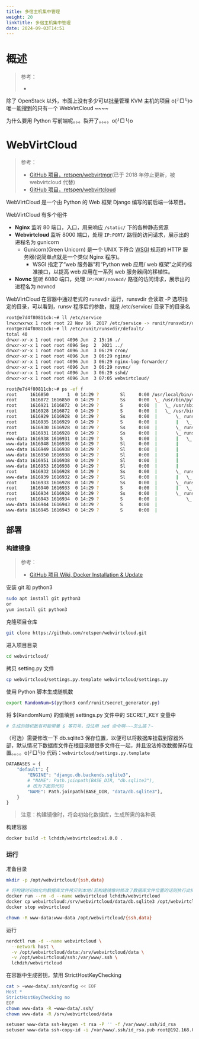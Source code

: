 ```yaml
---
title: 多宿主机集中管理
weight: 20
linkTitle: 多宿主机集中管理
date: 2024-09-03T14:51
---
```


# 概述

> 参考：
>
> -

除了 OpenStack 以外，市面上没有多少可以批量管理 KVM 主机的项目 o(╯□╰)o 唯一能搜到的只有一个 WebVirtCloud ~~~~

为什么要用 Python 写前端呢。。。裂开了。。。。o(╯□╰)o

# WebVirtCloud

> 参考：
>
> - [GitHub 项目，retspen/webvirtmgr](https://github.com/retspen/webvirtmgr)(已于 2018 年停止更新，被 webvirtcloud 代替)
> - [GitHub 项目，retspen/webvirtcloud](https://github.com/retspen/webvirtcloud)

WebVirtCloud 是一个由 Python 的 Web 框架 Django 编写的前后端一体项目。

WebVirtCloud 有多个组件

- **Nginx** 监听 80 端口，入口，用来响应 `/static/` 下的各种静态资源
- **Webvirtcloud** 监听 8000 端口，处理 `IP:PORT/` 路径的访问请求，展示出的进程名为 gunicorn
  - Gunicorn(Green Unicorn) 是一个 UNIX 下符合 [WSGI](https://en.wikipedia.org/wiki/Web_Server_Gateway_Interface) 规范的 HTTP 服务器(说简单点就是一个类似 Nginx 程序)。
    - WSGI 指定了“web 服务器”和“Python web 应用/ web 框架”之间的标准接口，以提高 web 应用在一系列 web 服务器间的移植性。
- **Novnc** 监听 6080 端口，处理 `IP:PORT/novncd/` 路径的访问请求，展示出的进程名为 novncd

WebVirtCloud 在容器中通过老式的 runsvdir 运行，runsvdir 会读取 -P 选项指定的目录，可以看到，runsv 程序后的参数，就是 /etc/service/ 目录下的目录名

```bash
root@e7d4f80811cb:~# ll /etc/service
lrwxrwxrwx 1 root root 22 Nov 16  2017 /etc/service -> runit/runsvdir/default/
root@e7d4f80811cb:~# ll /etc/runit/runsvdir/default/
total 40
drwxr-xr-x 1 root root 4096 Jun  2 15:16 ./
drwxr-xr-x 1 root root 4096 Sep  2  2021 ../
drwxr-xr-x 1 root root 4096 Jun  3 06:29 cron/
drwxr-xr-x 1 root root 4096 Jun  3 06:29 nginx/
drwxr-xr-x 1 root root 4096 Jun  3 06:29 nginx-log-forwarder/
drwxr-xr-x 1 root root 4096 Jun  3 06:29 novnc/
drwxr-xr-x 1 root root 4096 Jun  3 06:29 sshd/
drwxr-xr-x 1 root root 4096 Jun  3 07:05 webvirtcloud/

root@e7d4f80811cb:~# ps -ef f
root     1616850       1  0 14:29 ?        Sl     0:00 /usr/local/bin/containerd-shim-runc-v2 -namespace moby -id e7d4f80811cb5aaeec2cbc132a5995dac13ae4c25d21528d421d9d5c1481b36f -address /run/containerd/containerd.sock
root     1616872 1616850  0 14:29 ?        Ss     0:00  \_ /usr/bin/python3 -u /sbin/my_init
root     1616921 1616872  0 14:29 ?        S      0:00  |   \_ /usr/sbin/syslog-ng --pidfile /var/run/syslog-ng.pid -F --no-caps
root     1616928 1616872  0 14:29 ?        S      0:00  |   \_ /usr/bin/runsvdir -P /etc/service
root     1616929 1616928  0 14:29 ?        Ss     0:00  |       \_ runsv cron
root     1616935 1616929  0 14:29 ?        S      0:00  |       |   \_ /usr/sbin/cron -f
root     1616930 1616928  0 14:29 ?        Ss     0:00  |       \_ runsv sshd
root     1616931 1616928  0 14:29 ?        Ss     0:00  |       \_ runsv webvirtcloud
www-data 1616938 1616931  0 14:29 ?        S      0:00  |       |   \_ /srv/webvirtcloud/venv/bin/python3 /srv/webvirtcloud/venv/bin/gunicorn webvirtcloud.wsgi:application -c /srv/webvirtcloud/gunicorn.conf.py
www-data 1616948 1616938  0 14:29 ?        Sl     0:00  |       |       \_ /srv/webvirtcloud/venv/bin/python3 /srv/webvirtcloud/venv/bin/gunicorn webvirtcloud.wsgi:application -c /srv/webvirtcloud/gunicorn.conf.py
www-data 1616949 1616938  0 14:29 ?        Sl     0:00  |       |       \_ /srv/webvirtcloud/venv/bin/python3 /srv/webvirtcloud/venv/bin/gunicorn webvirtcloud.wsgi:application -c /srv/webvirtcloud/gunicorn.conf.py
www-data 1616950 1616938  0 14:29 ?        Sl     0:00  |       |       \_ /srv/webvirtcloud/venv/bin/python3 /srv/webvirtcloud/venv/bin/gunicorn webvirtcloud.wsgi:application -c /srv/webvirtcloud/gunicorn.conf.py
www-data 1616951 1616938  0 14:29 ?        Sl     0:00  |       |       \_ /srv/webvirtcloud/venv/bin/python3 /srv/webvirtcloud/venv/bin/gunicorn webvirtcloud.wsgi:application -c /srv/webvirtcloud/gunicorn.conf.py
www-data 1616953 1616938  0 14:29 ?        Sl     0:00  |       |       \_ /srv/webvirtcloud/venv/bin/python3 /srv/webvirtcloud/venv/bin/gunicorn webvirtcloud.wsgi:application -c /srv/webvirtcloud/gunicorn.conf.py
root     1616932 1616928  0 14:29 ?        Ss     0:00  |       \_ runsv novnc
www-data 1616939 1616932  0 14:29 ?        Sl     0:00  |       |   \_ /srv/webvirtcloud/venv/bin/python3 /srv/webvirtcloud/console/novncd
root     1616933 1616928  0 14:29 ?        Ss     0:00  |       \_ runsv nginx-log-forwarder
root     1616940 1616933  0 14:29 ?        S      0:00  |       |   \_ tail -F /var/log/nginx/error.log
root     1616934 1616928  0 14:29 ?        Ss     0:00  |       \_ runsv nginx
root     1616943 1616934  0 14:29 ?        S      0:00  |           \_ nginx: master process /usr/sbin/nginx
www-data 1616944 1616943  0 14:29 ?        S      0:00  |               \_ nginx: worker process
www-data 1616945 1616943  0 14:29 ?        S      0:00  |               \_ nginx: worker process
```

## 部署

### 构建镜像

> 参考：
>
> - [GitHub 项目 Wiki, Docker Installation & Update](https://github.com/retspen/webvirtcloud/wiki/Docker-Installation-&-Update)

安装 git 和 python3

```bash
sudo apt install git python3
or
yum install git python3
```

克隆项目仓库

```bash
git clone https://github.com/retspen/webvirtcloud.git
```

进入项目目录

```bash
cd webvirtcloud/
```

拷贝 setting.py 文件

```bash
cp webvirtcloud/settings.py.template webvirtcloud/settings.py
```

使用 Python 脚本生成随机数

```bash
export RandomNum=$(python3 conf/runit/secret_generator.py)
```

将 ${RandomNum} 的值填到 settings.py 文件中的 SECRET_KEY 变量中

```bash
# 生成的随机数有可能带着 $ 等符号，没法用 sed 命令啊~~~怎么搞？~
```

（可选）需要修改一下 db.sqlite3 保存位置，以便可以将数据库挂载到容器外部，默认情况下数据库文件在根目录跟很多文件在一起，并且没法修改数据保存位置。。。。o(╯□╰)o
代码：`webvirtcloud/settings.py.template`

```python
DATABASES = {
    "default": {
        "ENGINE": "django.db.backends.sqlite3",
        # "NAME": Path.joinpath(BASE_DIR, "db.sqlite3"),
        # 改为下面的代码
        "NAME": Path.joinpath(BASE_DIR, "data/db.sqlite3"),
    }
}
```

> 注意：构建镜像时，将会初始化数据库，生成所需的各种表

构建容器

```bash
docker build -t lchdzh/webvirtcloud:v1.0.0 .
```

### 运行

准备目录

```bash
mkdir -p /opt/webvirtcloud/{ssh,data}

# 将构建时初始化的数据库文件拷贝到本地(若构建镜像时修改了数据库文件位置的话则执行此操作)
docker run --rm -d --name webvirtcloud lchdzh/webvirtcloud
docker cp webvirtcloud:/srv/webvirtcloud/data/db.sqlite3 /opt/webvirtcloud/data/
docker stop webvirtcloud

chown -R www-data:www-data /opt/webvirtcloud/{ssh,data}
```

运行

```bash
nerdctl run -d --name webvirtcloud \
  --network host \
  -v /opt/webvirtcloud/data:/srv/webvirtcloud/data \
  -v /opt/webvirtcloud/ssh:/var/www/.ssh \
  lchdzh/webvirtcloud
```

在容器中生成密钥，禁用 StrictHostKeyChecking

```bash
cat > ~www-data/.ssh/config << EOF
Host *
StrictHostKeyChecking no
EOF
chown www-data -R ~www-data/.ssh/
chown www-data -R /srv/webvirtcloud/data

setuser www-data ssh-keygen -t rsa -P '' -f /var/www/.ssh/id_rsa
setuser www-data ssh-copy-id -i /var/www/.ssh/id_rsa.pub root@192.168.0.10
```
